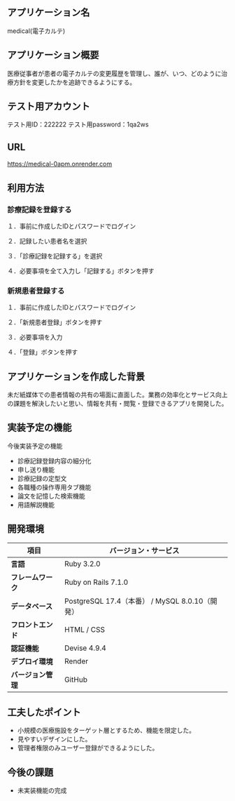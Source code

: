 ## アプリケーション名
medical(電子カルテ)

## アプリケーション概要
医療従事者が患者の電子カルテの変更履歴を管理し、誰が、いつ、どのように治療方針を変更したかを追跡できるようにする。

## テスト用アカウント
テスト用ID：222222
テスト用password：1qa2ws

## URL
https://medical-0apm.onrender.com

## 利用方法
### 診療記録を登録する
１．事前に作成したIDとパスワードでログイン

２．記録したい患者名を選択

３．「診療記録を記録する」を選択

４．必要事項を全て入力し「記録する」ボタンを押す

### 新規患者登録する
１．事前に作成したIDとパスワードでログイン

２．「新規患者登録」ボタンを押す

３．必要事項を入力

４．「登録」ボタンを押す

## アプリケーションを作成した背景
未だ紙媒体での患者情報の共有の場面に直面した。業務の効率化とサービス向上の課題を解決したいと思い、情報を共有・閲覧・登録できるアプリを開発した。

## 実装予定の機能
今後実装予定の機能
- 診療記録登録内容の細分化
- 申し送り機能
- 診療記録の定型文
- 各職種の操作専用タブ機能
- 論文を記憶した検索機能
- 用語解説機能

## 開発環境
| 項目                | バージョン・サービス  |
|---------------------|---------------------|
| **言語**            | Ruby 3.2.0          |
| **フレームワーク**   | Ruby on Rails 7.1.0 |
| **データベース**     | PostgreSQL 17.4（本番） / MySQL 8.0.10（開発） |
| **フロントエンド**   | HTML / CSS          |
| **認証機能**        | Devise 4.9.4        |
| **デプロイ環境**     | Render              |
| **バージョン管理**   | GitHub              |

## 工夫したポイント
- 小規模の医療施設をターゲット層とするため、機能を限定した。
- 見やすいデザインにした。
- 管理者権限のみユーザー登録ができるようにした。

## 今後の課題
- 未実装機能の完成